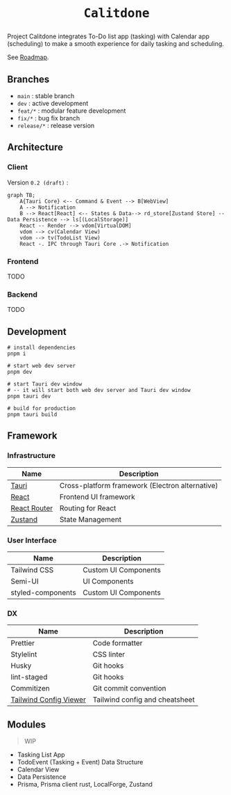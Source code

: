 <h1>
  <p align="center">
    <samp>
      Calitdone
    </samp>
  </p>
</h1>

Project Calitdone integrates To-Do list app (tasking) with Calendar app (scheduling) to make a smooth experience for
daily tasking and scheduling.

See [Roadmap](docs/Roadmap.md).

## Branches

- `main` : stable branch
- `dev` : active development
- `feat/*` : modular feature development
- `fix/*` : bug fix branch
- `release/*` : release version

## Architecture

### Client

Version `0.2 (draft)` :

```mermaid
graph TB;
    A{Tauri Core} <-- Command & Event --> B[WebView]
    A --> Notification
    B --> React[React] <-- States & Data--> rd_store[Zustand Store] -- Data Persistence --> ls[(LocalStorage)]
    React -- Render --> vdom[VirtualDOM]
    vdom --> cv(Calendar View)
    vdom --> tv(TodoList View)
    React -. IPC through Tauri Core .-> Notification

```

### Frontend

TODO

### Backend

TODO

## Development

```shell
# install dependencies
pnpm i

# start web dev server
pnpm dev

# start Tauri dev window
# -- it will start both web dev server and Tauri dev window
pnpm tauri dev

# build for production
pnpm tauri build
```

## Framework

### Infrastructure

| Name                                         | Description                                     |
|----------------------------------------------|-------------------------------------------------|
| [Tauri](https://tauri.app/)                  | Cross-platform framework (Electron alternative) |
| [React](https://reactjs.org)                 | Frontend UI framework                           |
| [React Router](https://reactrouter.com)      | Routing for React                               |
| [Zustand](https://github.com/pmndrs/zustand) | State Management                                |

### User Interface

| Name              | Description          |
|-------------------|----------------------|
| Tailwind CSS      | Custom UI Components |
| Semi-UI           | UI Components        |
| styled-components | Custom UI Components |

### DX

| Name                                                                       | Description                    |
|----------------------------------------------------------------------------|--------------------------------|
| Prettier                                                                   | Code formatter                 |
| Stylelint                                                                  | CSS linter                     |
| Husky                                                                      | Git hooks                      |
| lint-staged                                                                | Git hooks                      |
| Commitizen                                                                 | Git commit convention          |
| [Tailwind Config Viewer](https://github.com/rogden/tailwind-config-viewer) | Tailwind config and cheatsheet |

## Modules

> WIP

- Tasking List App
- TodoEvent (Tasking + Event) Data Structure
- Calendar View
- Data Persistence
- Prisma, Prisma client rust, LocalForge, Zustand
